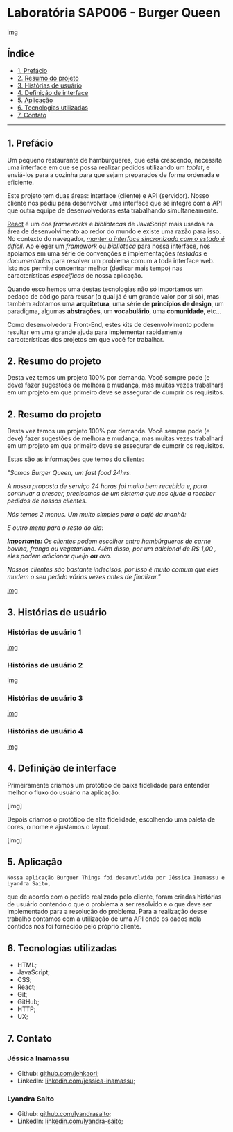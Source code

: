 # Laboratória SAP006 - Burger Queen

[img](https://raw.githubusercontent.com/lyandrasaito/SAP006-burger-queen-api-client/README/src/img/logo.png)

## Índice

- [1. Prefácio](#1-prefácio)
- [2. Resumo do projeto](#2-resumo-do-projeto)
- [3. Histórias de usuário ](#3-histórias-de-usuários)
- [4. Definição de interface](#4-definição-de-interface)
- [5. Aplicação](#6-Aplicação)
- [6. Tecnologias utilizadas](#5-tecnologias-utilizadas)
- [7. Contato](#6-contato)

---

## 1. Prefácio

Um pequeno restaurante de hambúrgueres, que está crescendo, necessita uma
interface em que se possa realizar pedidos utilizando um _tablet_, e enviá-los
para a cozinha para que sejam preparados de forma ordenada e eficiente.

Este projeto tem duas áreas: interface (cliente) e API (servidor). Nosso
cliente nos pediu para desenvolver uma interface que se integre com a API
que outra equipe de desenvolvedoras está trabalhando simultaneamente.

[React](https://reactjs.org/)
é um dos _frameworks_ e _bibliotecas_ de JavaScript mais usados
na área de desenvolvimento ao redor do mundo e existe uma razão para isso.
No contexto do navegador, [_manter a interface sincronizada com o estado é
difícil_](https://medium.com/dailyjs/the-deepest-reason-why-modern-javascript-frameworks-exist-933b86ebc445).
Ao eleger um _framework_ ou _biblioteca_ para nossa interface, nos apoiamos em
uma série de convenções e implementações _testadas_ e _documentadas_ para
resolver um problema comum a toda interface web. Isto nos permite concentrar
melhor (dedicar mais tempo) nas características _específicas_ de nossa
aplicação.

Quando escolhemos uma destas tecnologias não só importamos um pedaço de código
para reusar (o qual já é um grande valor por si só), mas também adotamos uma
**arquitetura**, uma série de **princípios de design**, um paradigma, algumas
**abstrações**, um **vocabulário**, uma **comunidade**, etc...

Como desenvolvedora Front-End, estes kits de desenvolvimento podem resultar em
uma grande ajuda para implementar rapidamente características dos projetos em que
você for trabalhar.

## 2. Resumo do projeto

Desta vez temos um projeto 100% por demanda. Você sempre pode (e deve) fazer
sugestões de melhora e mudança, mas muitas vezes trabalhará em um projeto em que
primeiro deve se assegurar de cumprir os requisitos.

## 2. Resumo do projeto

Desta vez temos um projeto 100% por demanda. Você sempre pode (e deve) fazer
sugestões de melhora e mudança, mas muitas vezes trabalhará em um projeto em que
primeiro deve se assegurar de cumprir os requisitos.

Estas são as informações que temos do cliente:

<i>"Somos Burger Queen, um fast food 24hrs.

A nossa proposta de serviço 24 horas foi muito bem recebida e, para continuar a
crescer, precisamos de um sistema que nos ajude a receber pedidos de nossos
clientes.

Nós temos 2 menus. Um muito simples para o café da manhã:

E outro menu para o resto do dia:

**Importante:** Os clientes podem escolher entre hambúrgueres de carne bovina,
frango ou vegetariano. Além disso, por um adicional de R\$ 1,00 , eles podem
adicionar queijo **ou** ovo.

Nossos clientes são bastante indecisos, por isso é muito comum que eles mudem o
seu pedido várias vezes antes de finalizar."</i>

[img](https://raw.githubusercontent.com/lyandrasaito/SAP006-burger-queen-api-client/README/README/Card%C3%A1pio%20-BQ.png)

## 3. Histórias de usuário

### Histórias de usuário 1
[img](https://raw.githubusercontent.com/lyandrasaito/SAP006-burger-queen-api-client/README/README/historia-de-usuario-1.png)

### Histórias de usuário 2
[img](https://raw.githubusercontent.com/lyandrasaito/SAP006-burger-queen-api-client/README/README/historia-de-usuario-2.png)

### Histórias de usuário 3
[img](https://raw.githubusercontent.com/lyandrasaito/SAP006-burger-queen-api-client/README/README/historia-de-usuario-3.png)

### Histórias de usuário 4
[img](https://raw.githubusercontent.com/lyandrasaito/SAP006-burger-queen-api-client/README/README/historia-de-usuario-4.png)

## 4. Definição de interface

Primeiramente criamos um protótipo de baixa fidelidade para entender melhor o fluxo do usuário na aplicação.

  [img]

Depois criamos o protótipo de alta fidelidade, escolhendo uma paleta de cores, o nome e ajustamos o layout.

  [img]
   

## 5. Aplicação

    Nossa aplicação Burguer Things foi desenvolvida por Jéssica Inamassu e Lyandra Saito,
  que de acordo com  o pedido realizado pelo cliente, foram criadas histórias de usuário 
  contendo o que o problema a ser resolvido e o que deve ser implementado para a resolução do problema.
  Para a realização desse trabalho contamos com a utilização de uma API onde os dados nela contidos
  nos foi fornecido pelo próprio cliente. 

## 6. Tecnologias utilizadas

- HTML;
- JavaScript;
- CSS;
- React;
- Git;
- GitHub;
- HTTP;
- UX;

## 7. Contato

### Jéssica Inamassu
- Github: [github.com/jehkaori](https://github.com/jehkaori);
- LinkedIn: [linkedin.com/jessica-inamassu](https://www.linkedin.com/in/jessica-inamassu);

### Lyandra Saito
- Github: [github.com/lyandrasaito](https://github.com/lyandrasaito);
- LinkedIn: [linkedin.com/lyandra-saito](https://www.linkedin.com/in/lyandra-saito);
